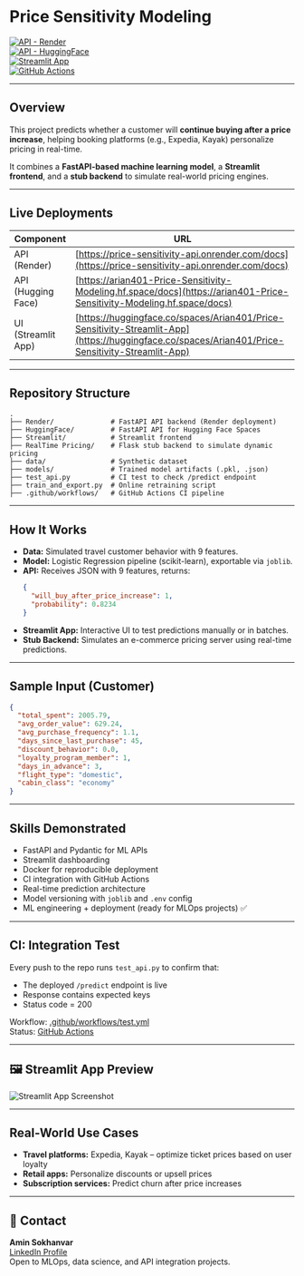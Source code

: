 #  Price Sensitivity Modeling

[![API - Render](https://img.shields.io/badge/API%20(Render)-Live-blue)](https://price-sensitivity-api.onrender.com/docs)  
[![API - HuggingFace](https://img.shields.io/badge/API%20(HuggingFace)-Live-blue)](https://arian401-Price-Sensitivity-Modeling.hf.space/docs)  
[![Streamlit App](https://img.shields.io/badge/Streamlit%20App-Live-green)](https://huggingface.co/spaces/Arian401/Price-Sensitivity-Streamlit-App)  
[![GitHub Actions](https://github.com/arian401/Price-Sensitivity-Modeling/actions/workflows/test.yml/badge.svg)](https://github.com/arian401/Price-Sensitivity-Modeling/actions)

---

##  Overview

This project predicts whether a customer will **continue buying after a price increase**, helping booking platforms (e.g., Expedia, Kayak) personalize pricing in real-time.

It combines a **FastAPI-based machine learning model**, a **Streamlit frontend**, and a **stub backend** to simulate real-world pricing engines.

---

##  Live Deployments

| Component         | URL                                                                 |
|------------------|----------------------------------------------------------------------|
| API (Render)      | [https://price-sensitivity-api.onrender.com/docs](https://price-sensitivity-api.onrender.com/docs) |
| API (Hugging Face)| [https://arian401-Price-Sensitivity-Modeling.hf.space/docs](https://arian401-Price-Sensitivity-Modeling.hf.space/docs) |
| UI (Streamlit App)| [https://huggingface.co/spaces/Arian401/Price-Sensitivity-Streamlit-App](https://huggingface.co/spaces/Arian401/Price-Sensitivity-Streamlit-App) |

---

##  Repository Structure

```
.
├── Render/              # FastAPI API backend (Render deployment)
├── HuggingFace/         # FastAPI API for Hugging Face Spaces
├── Streamlit/           # Streamlit frontend
├── RealTime Pricing/    # Flask stub backend to simulate dynamic pricing
├── data/                # Synthetic dataset
├── models/              # Trained model artifacts (.pkl, .json)
├── test_api.py          # CI test to check /predict endpoint
├── train_and_export.py  # Online retraining script
├── .github/workflows/   # GitHub Actions CI pipeline
```

---

##  How It Works

- **Data:** Simulated travel customer behavior with 9 features.
- **Model:** Logistic Regression pipeline (scikit-learn), exportable via `joblib`.
- **API:** Receives JSON with 9 features, returns:
  ```json
  {
    "will_buy_after_price_increase": 1,
    "probability": 0.8234
  }
  ```
- **Streamlit App:** Interactive UI to test predictions manually or in batches.
- **Stub Backend:** Simulates an e-commerce pricing server using real-time predictions.

---

##  Sample Input (Customer)

```json
{
  "total_spent": 2005.79,
  "avg_order_value": 629.24,
  "avg_purchase_frequency": 1.1,
  "days_since_last_purchase": 45,
  "discount_behavior": 0.0,
  "loyalty_program_member": 1,
  "days_in_advance": 3,
  "flight_type": "domestic",
  "cabin_class": "economy"
}
```

---

##  Skills Demonstrated

- FastAPI and Pydantic for ML APIs  
- Streamlit dashboarding  
- Docker for reproducible deployment  
- CI integration with GitHub Actions  
- Real-time prediction architecture  
- Model versioning with `joblib` and `.env` config  
- ML engineering + deployment (ready for MLOps projects) ✅

---

##  CI: Integration Test

Every push to the repo runs `test_api.py` to confirm that:
- The deployed `/predict` endpoint is live
- Response contains expected keys
- Status code = 200

Workflow: [.github/workflows/test.yml](.github/workflows/test.yml)  
Status: [GitHub Actions](https://github.com/arian401/Price-Sensitivity-Modeling/actions)

---

## 🖼️ Streamlit App Preview

![Streamlit App Screenshot](https://huggingface.co/spaces/Arian401/Price-Sensitivity-Streamlit-App/resolve/main/streamlit_screenshot.png)

---

##  Real-World Use Cases

- **Travel platforms:** Expedia, Kayak – optimize ticket prices based on user loyalty
- **Retail apps:** Personalize discounts or upsell prices
- **Subscription services:** Predict churn after price increases

---

## 📩 Contact

**Amin Sokhanvar**  
[LinkedIn Profile](https://www.linkedin.com/in/amin-sokhanvar/)  
Open to MLOps, data science, and API integration projects.
